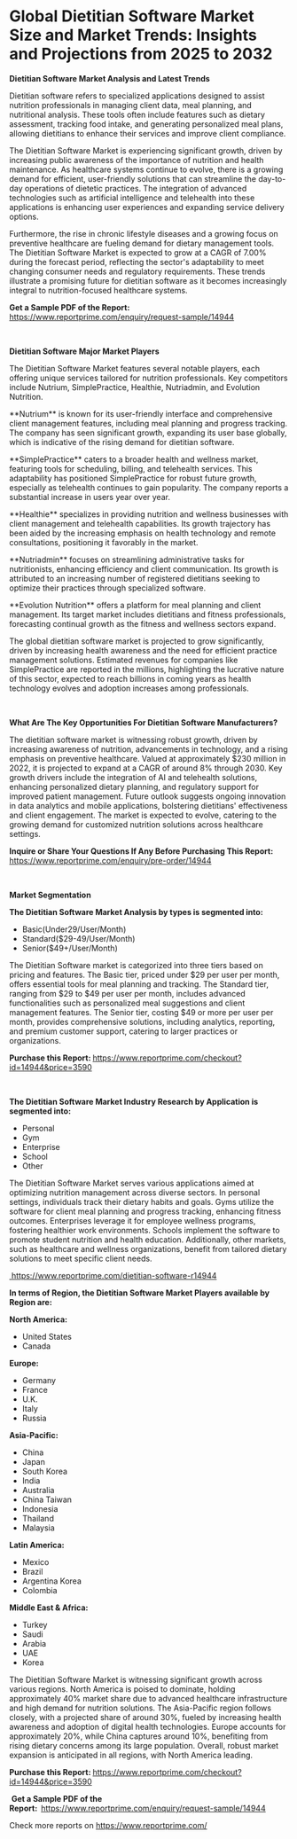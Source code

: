 <p><h1>Global Dietitian Software Market Size and Market Trends: Insights and Projections from 2025 to 2032</h1></p><p><strong>Dietitian Software Market Analysis and Latest Trends</strong></p>
<p><p>Dietitian software refers to specialized applications designed to assist nutrition professionals in managing client data, meal planning, and nutritional analysis. These tools often include features such as dietary assessment, tracking food intake, and generating personalized meal plans, allowing dietitians to enhance their services and improve client compliance.</p><p>The Dietitian Software Market is experiencing significant growth, driven by increasing public awareness of the importance of nutrition and health maintenance. As healthcare systems continue to evolve, there is a growing demand for efficient, user-friendly solutions that can streamline the day-to-day operations of dietetic practices. The integration of advanced technologies such as artificial intelligence and telehealth into these applications is enhancing user experiences and expanding service delivery options.</p><p>Furthermore, the rise in chronic lifestyle diseases and a growing focus on preventive healthcare are fueling demand for dietary management tools. The Dietitian Software Market is expected to grow at a CAGR of 7.00% during the forecast period, reflecting the sector's adaptability to meet changing consumer needs and regulatory requirements. These trends illustrate a promising future for dietitian software as it becomes increasingly integral to nutrition-focused healthcare systems.</p></p>
<p><strong>Get a Sample PDF of the Report:&nbsp;</strong> <a href="https://www.reportprime.com/enquiry/request-sample/14944?utm_campaign=2799&utm_medium=2&utm_source=Github&utm_content=ia&utm_term=20032025&utm_id=dietitian-software">https://www.reportprime.com/enquiry/request-sample/14944</a></p>
<p>&nbsp;</p>
<p><strong>Dietitian Software Major Market Players</strong></p>
<p><p>The Dietitian Software Market features several notable players, each offering unique services tailored for nutrition professionals. Key competitors include Nutrium, SimplePractice, Healthie, Nutriadmin, and Evolution Nutrition.</p><p>**Nutrium** is known for its user-friendly interface and comprehensive client management features, including meal planning and progress tracking. The company has seen significant growth, expanding its user base globally, which is indicative of the rising demand for dietitian software. </p><p>**SimplePractice** caters to a broader health and wellness market, featuring tools for scheduling, billing, and telehealth services. This adaptability has positioned SimplePractice for robust future growth, especially as telehealth continues to gain popularity. The company reports a substantial increase in users year over year.</p><p>**Healthie** specializes in providing nutrition and wellness businesses with client management and telehealth capabilities. Its growth trajectory has been aided by the increasing emphasis on health technology and remote consultations, positioning it favorably in the market.</p><p>**Nutriadmin** focuses on streamlining administrative tasks for nutritionists, enhancing efficiency and client communication. Its growth is attributed to an increasing number of registered dietitians seeking to optimize their practices through specialized software.</p><p>**Evolution Nutrition** offers a platform for meal planning and client management. Its target market includes dietitians and fitness professionals, forecasting continual growth as the fitness and wellness sectors expand.</p><p>The global dietitian software market is projected to grow significantly, driven by increasing health awareness and the need for efficient practice management solutions. Estimated revenues for companies like SimplePractice are reported in the millions, highlighting the lucrative nature of this sector, expected to reach billions in coming years as health technology evolves and adoption increases among professionals.</p></p>
<p>&nbsp;</p>
<p><strong>What Are The Key Opportunities For Dietitian Software Manufacturers?</strong></p>
<p><p>The dietitian software market is witnessing robust growth, driven by increasing awareness of nutrition, advancements in technology, and a rising emphasis on preventive healthcare. Valued at approximately $230 million in 2022, it is projected to expand at a CAGR of around 8% through 2030. Key growth drivers include the integration of AI and telehealth solutions, enhancing personalized dietary planning, and regulatory support for improved patient management. Future outlook suggests ongoing innovation in data analytics and mobile applications, bolstering dietitians' effectiveness and client engagement. The market is expected to evolve, catering to the growing demand for customized nutrition solutions across healthcare settings.</p></p>
<p><strong>Inquire or Share Your Questions If Any Before Purchasing This Report:</strong> <a href="https://www.reportprime.com/enquiry/pre-order/14944?utm_campaign=2799&utm_medium=2&utm_source=Github&utm_content=ia&utm_term=20032025&utm_id=dietitian-software">https://www.reportprime.com/enquiry/pre-order/14944</a></p>
<p>&nbsp;</p>
<p><strong>Market Segmentation</strong></p>
<p><strong>The Dietitian Software Market Analysis by types is segmented into:</strong></p>
<p><ul><li>Basic(Under29/User/Month)</li><li>Standard($29-49/User/Month)</li><li>Senior($49+/User/Month)</li></ul></p>
<p><p>The Dietitian Software market is categorized into three tiers based on pricing and features. The Basic tier, priced under $29 per user per month, offers essential tools for meal planning and tracking. The Standard tier, ranging from $29 to $49 per user per month, includes advanced functionalities such as personalized meal suggestions and client management features. The Senior tier, costing $49 or more per user per month, provides comprehensive solutions, including analytics, reporting, and premium customer support, catering to larger practices or organizations.</p></p>
<p><strong>Purchase this Report:&nbsp;</strong><a href="https://www.reportprime.com/checkout?id=14944&price=3590&utm_campaign=2799&utm_medium=2&utm_source=Github&utm_content=ia&utm_term=20032025&utm_id=dietitian-software">https://www.reportprime.com/checkout?id=14944&price=3590</a></p>
<p>&nbsp;</p>
<p><strong>The Dietitian Software Market Industry Research by Application is segmented into:</strong></p>
<p><ul><li>Personal</li><li>Gym</li><li>Enterprise</li><li>School</li><li>Other</li></ul></p>
<p><p>The Dietitian Software Market serves various applications aimed at optimizing nutrition management across diverse sectors. In personal settings, individuals track their dietary habits and goals. Gyms utilize the software for client meal planning and progress tracking, enhancing fitness outcomes. Enterprises leverage it for employee wellness programs, fostering healthier work environments. Schools implement the software to promote student nutrition and health education. Additionally, other markets, such as healthcare and wellness organizations, benefit from tailored dietary solutions to meet specific client needs.</p></p>
<p><a href="https://www.reportprime.com/dietitian-software-r14944?utm_campaign=2799&utm_medium=2&utm_source=Github&utm_content=ia&utm_term=20032025&utm_id=dietitian-software">&nbsp;https://www.reportprime.com/dietitian-software-r14944</a></p>
<p><strong>In terms of Region, the Dietitian Software Market Players available by Region are:</strong></p>
<p>
    <p> <strong> North America: </strong>
        <ul>
            <li>United States</li>
            <li>Canada</li>
        </ul>
        </p> 
    <p> <strong> Europe: </strong>
        <ul>
            <li>Germany</li>
            <li>France</li>
            <li>U.K.</li>
            <li>Italy</li>
            <li>Russia</li>
        </ul>
        </p> 
    <p> <strong> Asia-Pacific: </strong>
        <ul>
            <li>China</li>
            <li>Japan</li>
            <li>South Korea</li>
            <li>India</li>
            <li>Australia</li>
            <li>China Taiwan</li>
            <li>Indonesia</li>
            <li>Thailand</li>
            <li>Malaysia</li>
        </ul>
        </p> 
    <p> <strong> Latin America: </strong>
        <ul>
            <li>Mexico</li>
            <li>Brazil</li>
            <li>Argentina Korea</li>
            <li>Colombia</li>
        </ul>
        </p> 
    <p> <strong> Middle East & Africa: </strong>
        <ul>
            <li>Turkey</li>
            <li>Saudi</li>
            <li>Arabia</li>
            <li>UAE</li>
            <li>Korea</li>
        </ul>
    </p>
    </p>
<p><p>The Dietitian Software Market is witnessing significant growth across various regions. North America is poised to dominate, holding approximately 40% market share due to advanced healthcare infrastructure and high demand for nutrition solutions. The Asia-Pacific region follows closely, with a projected share of around 30%, fueled by increasing health awareness and adoption of digital health technologies. Europe accounts for approximately 20%, while China captures around 10%, benefiting from rising dietary concerns among its large population. Overall, robust market expansion is anticipated in all regions, with North America leading.</p></p>
<p><strong>Purchase this Report: </strong><a href="https://www.reportprime.com/checkout?id=14944&price=3590&utm_campaign=2799&utm_medium=2&utm_source=Github&utm_content=ia&utm_term=20032025&utm_id=dietitian-software">https://www.reportprime.com/checkout?id=14944&price=3590</a></p>
<p>&nbsp;<strong>Get a Sample PDF of the Report:&nbsp;&nbsp;</strong><a href="https://www.reportprime.com/enquiry/request-sample/14944?utm_campaign=2799&utm_medium=2&utm_source=Github&utm_content=ia&utm_term=20032025&utm_id=dietitian-software">https://www.reportprime.com/enquiry/request-sample/14944</a></p>
<p><strong></strong></p>
<p>Check more reports on <a href="https://www.reportprime.com/?utm_campaign=2799&utm_medium=2&utm_source=Github&utm_content=ia&utm_term=20032025&utm_id=dietitian-software">https://www.reportprime.com/</a></p>